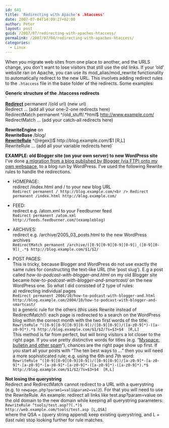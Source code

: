 ```yaml
---
id: 641
title: 'Redirecting with Apache's .htaccess'
date: 2007-07-04T14:09:27+02:00
author: Peter
layout: post
guid: /2007/07/redirecting-with-apaches-htaccess/
permalink: /2007/07/04/redirecting-with-apaches-htaccess/
categories:
  - Linux
---
```

When you migrate web sites from one place to another, and the URLS change, you don't want to lose visitors that still use the old links. If your &#8216;old' website ran on Apache, you can use its mod\_alias/mod\_rewrite functionality to automatically redirect to the new URL. This involves adding redirect rules to the `.htaccess` file in the base folder of the redirects. Some examples:

**Generic structure of the .htaccess redirects**  
`<br />
<strong><a href="http://httpd.apache.org/docs/1.3/mod/mod_alias.html#redirect">Redirect</a></strong> permanent /(old url) (new url)<br />
Redirect ... (add all your one-2-one redirects here)<br />
RedirectMatch permanent ^/old_stuff/.*html$ http://www.example.com/<br />
RedirectMatch ... (add your catch-all redirects here)</p>
<p><strong>RewriteEngine</strong> on<br />
<strong>RewriteBase</strong> /blog/<br />
<strong><a href="http://httpd.apache.org/docs/1.3/mod/mod_rewrite.html#RewriteRule">RewriteRule</a></strong> ^([regex])$ http://blog.example.com/$1   [R,L]<br />
RewriteRule ... (add all your variable redirects here)`

**EXAMPLE: old Blogger site (on your own server) to new WordPress site**  
I've done [a migration from a blog published by Blogger (via FTP) onto my own webspace](/2005/12/migrating-from-blogspot-to-a-real-blog/), to a blog run by WordPress. I've used the following Rewrite rules to handle the redirections.  
* HOMEPAGE:  
redirect /index.html and / to your new blog URL  
`Redirect permanent / http://blog.example.com/<br />
Redirect permanent /index.html http://blog.example.com/`

* FEED:  
redirect e.g. /atom.xml to your Feedburner feed  
`Redirect permanent /atom.xml http://feeds.feedburner.com/(exampleblog)`

* ARCHIVES:  
redirect e.g. /archive/2005\_03\_posts.html to the new WordPress archives  
`RedirectMatch permanent /archive/([0-9][0-9][0-9][0-9])_([0-9][0-9])_.*$ http://blog.example.com/$1/$2/`

* POST PAGES:  
This is tricky, because Blogger and WordPress do not use exactly the same rules for constructing the text-like URL (the &#8216;post slug'). E.g a post called _how-to-podcast-with-blogger-and.html_ on my old Blogger site became _how-to-podcast-with-blogger-and-smartcast/_ on the new WordPress one. So what I did consisted of 2 type of rules:  
a) redirecting individual pages  
`Redirect permanent 2004/10/how-to-podcast-with-blogger-and.html http://blog.example.com/2004/10/how-to-podcast-with-blogger-and-smartcast/`  
b) a generic rule for the others (this uses Rewrite instead of RedirectMatch!): each page is redirected to a search on the WordPress blog within the correct month with the two first words of the title:  
`RewriteRule ^([0-9][0-9][0-9][0-9])/([0-9][0-9])/([a-z0-9]*)-([a-z0-9]*).*$ http://blog.example.com/$1/$2/?s=$3+$4  [R,L]`  
This method is far from perfect, but will bring visitors a lot closer to the right page. If you use pretty distinctive words for titles (e.g. &#8220;[Myspace: bulletin and other spam](/2006/10/myspace-bulletin-and-other-spam/)&#8220;), chances are the right page show up first. If you start all your posts with &#8220;The ten best ways to &#8230;&#8221; then you will need a more sophisticated rule; e.g. using the 6th and 7th word:  
`RewriteRule ^([0-9][0-9][0-9][0-9])/([0-9][0-9])/[a-z0-9]*-[a-z0-9]*-[a-z0-9]*-[a-z0-9]*-[a-z0-9]*-([a-z0-9]*)-([a-z0-9]*).*$ http://blog.example.com/$1/$2/?s=$3+$4  [R,L]`

**Not losing the querystring**  
Redirect and RedirectMatch cannot redirect to a URL with a querystring (e.g. to `newpage.php?param1=val1&param2=val2`). For that you will need to use the RewriteRule. An example: redirect all links like test.asp?param=value on the old domain to the new domain while keeping all querystring parameters:  
`RewriteRule ^tools/test.asp??(.*)$  http://web.example.com/tools/test.asp [L,QSA]`  
where the QSA = (query string append) keep existing querystring, and L = (last rule) stop looking further for rule matches.